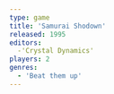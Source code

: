 ```yaml
---
type: game
title: 'Samurai Shodown'
released: 1995
editors: 
  -'Crystal Dynamics'
players: 2
genres:
  - 'Beat them up'
---
```

